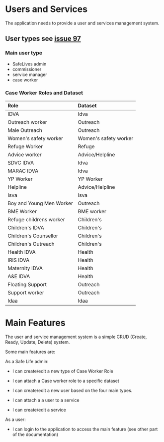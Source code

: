 # Users and Services

The application needs to provide a user and services management system.

## User types see [issue 97](https://github.com/SafeLives/SafeLives/issues/97)

### Main user type

- SafeLives admin
- commissioner
- service manager
- case worker

### Case Worker Roles and Dataset  
| Role     | Dataset     |
| :------------- | :------------- |
| IDVA       | Idva       |
| Outreach worker       | Outreach       |
| Male Outreach       | Outreach       |
| Women's safety worker       | Women's safety worker       |
| Refuge Worker       | Refuge       |
| Advice worker       | Advice/Helpline       |
| SDVC IDVA       | Idva       |
| MARAC IDVA       | Idva       |
| YP Worker       | YP Worker       |
| Helpline       | Advice/Helpline       |
| Isva       | Isva       |
| Boy and Young Men Worker       | Outreach       |
| BME Worker       | BME worker       |
| Refuge childrens worker       | Children's       |
| Children's IDVA       | Children's       |
| Children's Counsellor       | Children's       |
| Children's Outreach       | Children's       |
| Health IDVA       | Health       |
| IRIS IDVA       | Health       |
| Maternity IDVA       | Health       |
| A&E IDVA       | Health       |
| Floating Support       | Outreach       |
| Support worker       | Outreach       |
| Idaa       | Idaa       |

# Main Features

The user and service management system is a simple CRUD (Create, Ready, Update, Delete) system.

Some main features are:

As a Safe Life admin:

- I can create/edit a new type of Case Worker Role
- I can attach a Case worker role to a specific dataset

- I can create/edit a new user based on the four main types.
- I can attach a a user to a service

- I can create/edit a service

As a user:

- I can login to the application to access the main feature (see other part of the documentation)
